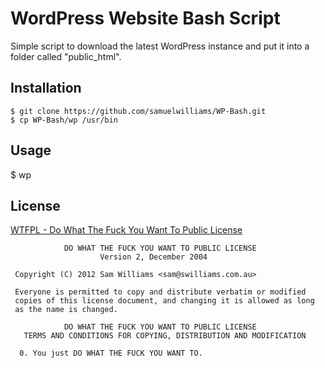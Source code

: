 WordPress Website Bash Script
=============================

Simple script to download the latest WordPress instance and put it into a folder called "public_html".

## Installation
    $ git clone https://github.com/samuelwilliams/WP-Bash.git
    $ cp WP-Bash/wp /usr/bin

## Usage
   $ wp

## License
[WTFPL - Do What The Fuck You Want To Public License](http://sam.zoy.org/wtfpl/)
```
            DO WHAT THE FUCK YOU WANT TO PUBLIC LICENSE 
                    Version 2, December 2004 

 Copyright (C) 2012 Sam Williams <sam@swilliams.com.au> 

 Everyone is permitted to copy and distribute verbatim or modified 
 copies of this license document, and changing it is allowed as long 
 as the name is changed. 

            DO WHAT THE FUCK YOU WANT TO PUBLIC LICENSE 
   TERMS AND CONDITIONS FOR COPYING, DISTRIBUTION AND MODIFICATION 

  0. You just DO WHAT THE FUCK YOU WANT TO. 
```
